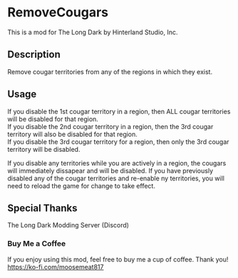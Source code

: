 # RemoveCougars
This is a mod for The Long Dark by Hinterland Studio, Inc.

## Description
Remove cougar territories from any of the regions in which they exist.

## Usage
If you disable the 1st cougar territory in a region, then ALL cougar territories will be disabled for that region.  
If you disable the 2nd cougar territory in a region, then the 3rd cougar territory will also be disabled for that region.  
If you disable the 3rd cougar territory for a region, then only the 3rd cougar territory will be disabled.

If you disable any territories while you are actively in a region, the cougars will immediately dissapear and will be disabled.
If you have previously disabled any of the cougar territories and re-enable ny territories, you will need to reload the game for change to take effect.


## Special Thanks
The Long Dark Modding Server (Discord)

### Buy Me a Coffee
If you enjoy using this mod, feel free to buy me a cup of coffee.  Thank you!
https://ko-fi.com/moosemeat817

